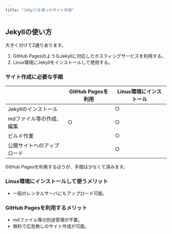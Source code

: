 ```yaml
---
title: "Jekyllを使ったサイト作成"
---
```


## Jekyllの使い方

大きく分けて2通りあります。

1. GitHub PagesのようなJekyllに対応したホスティングサービスを利用する。
1. Linux環境にJekyllをインストールして使用する。

### サイト作成に必要な手順

||GitHub Pagesを利用|Linux環境にインストール|
|---|---|---|
|Jekyllのインストール||○|
|mdファイル等の作成、編集|○|○|
|ビルド作業||○|
|公開サイトへのアップロード||○|

GitHub Pagesを利用するほうが、手間は少なくて済みます。

### Linux環境にインストールして使うメリット

- 一般のレンタルサーバにもアップロード可能。

### GitHub Pagesを利用するメリット

- mdファイル等の別途管理が不要。
- 無料で広告無しのサイト作成が可能。


